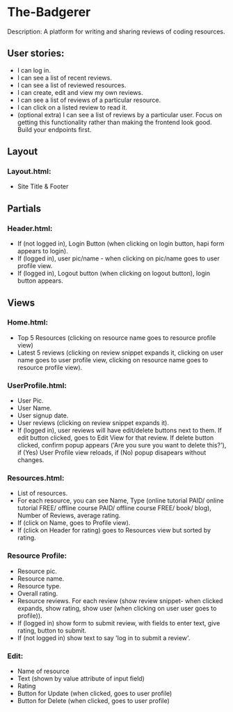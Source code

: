 # The-Badgerer

Description: A platform for writing and sharing reviews of coding resources. 

## User stories:

- I can log in.
- I can see a list of recent reviews.
- I can see a list of reviewed resources.
- I can create, edit and view my own reviews.
- I can see a list of reviews of a particular resource.
- I can click on a listed review to read it.
- (optional extra) I can see a list of reviews by a particular user.
Focus on getting this functionality rather than making the frontend look good. Build your endpoints first.

## Layout

### Layout.html:

- Site Title & Footer

## Partials

### Header.html:

- If (not logged in), Login Button (when clicking on login button, hapi form appears to login).
- If (logged in), user pic/name - when clicking on pic/name goes to user profile view.
- If (logged in), Logout button (when clicking on logout button), login button appears.

## Views

### Home.html:

- Top 5 Resources (clicking on resource name goes to resource profile view)
- Latest 5 reviews (clicking on review snippet expands it, clicking on user name goes to user profile view, clicking on resource name goes to resource profile view).

### UserProfile.html:

- User Pic.
- User Name.
- User signup date.
- User reviews (clicking on review snippet expands it).
- If (logged in), user reviews will have edit/delete buttons next to them. If edit button clicked, goes to Edit View for that review. If delete button clicked, confirm popup appears ('Are you sure you want to delete this?'), if (Yes) User Profile view reloads, if (No) popup disapears without changes.

### Resources.html:

- List of resources.
- For each resource, you can see Name, Type (online tutorial PAID/ online tutorial FREE/ offline course PAID/ offline course FREE/ book/ blog), Number of Reviews, average rating.
- If (click on Name, goes to Profile view).
- If (click on Header for rating) goes to Resources view but sorted by rating.

### Resource Profile:

- Resource pic.
- Resource name.
- Resource type.
- Overall rating.
- Resource reviews. For each review (show review snippet- when clicked expands, show rating, show user (when clicking on user user goes to profile)).
- If (logged in) show form to submit review, with fields to enter text, give rating, button to submit. 
- If (not logged in) show text to say 'log in to submit a review'.

### Edit:
 
- Name of resource
- Text (shown by value attribute of input field)
- Rating
- Button for Update (when clicked, goes to user profile)
- Button for Delete (when clicked, goes to user profile)
